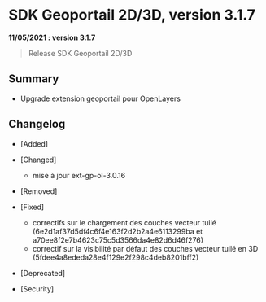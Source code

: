 # SDK Geoportail 2D/3D, version 3.1.7

**11/05/2021 : version 3.1.7**
> Release SDK Geoportail 2D/3D

## Summary

* Upgrade extension geoportail pour OpenLayers

## Changelog

* [Added]

* [Changed]

    - mise à jour ext-gp-ol-3.0.16

* [Removed]

* [Fixed]

    - correctifs sur le chargement des couches vecteur tuilé (6e2d1af37d5df4c6f4e163f2d2b2a4e6113299ba et a70ee8f2e7b4623c75c5d3566da4e82d6d46f276)
    - correctif sur la visibilité par défaut des couches vecteur tuilé en 3D (5fdee4a8ededa28e4f129e2f298c4deb8201bff2)

* [Deprecated]

* [Security]
